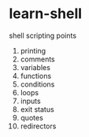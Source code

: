 # learn-shell

shell scripting points

1. printing
2. comments
3. variables
4. functions
5. conditions
6. loops
7. inputs
8. exit status
9. quotes
10. redirectors